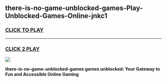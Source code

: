 
## there-is-no-game-unblocked-games-Play-Unblocked-Games-Online-jnkc1
<h3>
<a href="https://premium76.site?title=there-is-no-game-unblocked-games&ref=24A">CLICK TO PLAY</a></h3>
<hr>

<h3>
<a href="https://premium76.site?title=there-is-no-game-unblocked-games&ref=24A">CLICK 2 PLAY</a>
  
</h3>

<a href="https://premium76.site?title=there-is-no-game-unblocked-games&ref=24A"><img src="https://clearcache.store/games.png"></a>


**there-is-no-game-unblocked-games games unblocked: Your Gateway to Fun and Accessible Online Gaming**
